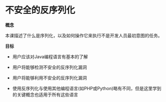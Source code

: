 #  不安全的反序列化 



**概念**

本课描述了什么是序列化，以及如何操作它来执行不是开发人员最初意图的任务。

**目标**

- 用户应该对Java编程语言有基本的了解

- 用户将能够检测不安全的反序列化漏洞

- 用户将能够利用不安全的反序列化漏洞

- 使用反序列化与使用其他编程语言(如PHP或Python)略有不同，但是这里学到的关键概念也适用于所有这些语言